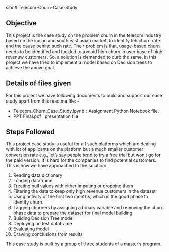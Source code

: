 sion# Telecom-Churn-Case-Study

## Objective

This project is the case study on the problem churn in the telecom industry based on the indian and south east asian market, to identify teh churn rate and the cause behind such rate.
Their problem is that, usage-based churn needs to be identified and tackled to avooid high churn in user base of high revenuw customers.
So, a solution is demanded to curb the same.
In this project we have tried to implement a model based on Decision trees to achieve the above goal.

## Details of files given

For this project we have following documents to build and support our case study apart from this read.me file: -
- Telecom_Churn_Case_Study.ipynb : Assignment Python Notebook file.
- PPT Final.pdf : presentation file

## Steps Followed

This project case study is useful for all such platforms which are dealing with lot of applicants on the platform but a much smaller customer conversion rate e.g., let’s say people tend to try a free trial but won’t go for the paid version. It is hard for the companies to find potential customers.
This is how we have approached to the solution:
1.	Reading data dictionary
2.	Loading dataframe
3.	Treating null values with either imputing or dropping them
4.	Filtering the data to keep only high revenue customers in the dataset
5.	Using activity of the first two months, which is the good phase to identify churn.
6.	Tagging churners by assigning a binary variable and removing the churn phase data to prepare the dataset for final model building
7.	Building Decision Tree model
8.	Deploying on test dataframe
9.	Evaluating model
10.	Drawing conclusions from results

This case study is built by a group of three students of a master’s program.
